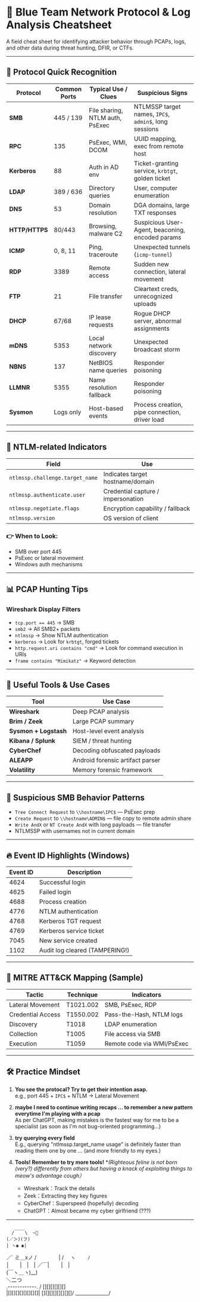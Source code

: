 # 🔐 Blue Team Network Protocol & Log Analysis Cheatsheet

A field cheat sheet for identifying attacker behavior through PCAPs, logs, and other data during threat hunting, DFIR, or CTFs.

---

## 🧠 Protocol Quick Recognition

| Protocol  | Common Ports | Typical Use / Clues | Suspicious Signs |
|-----------|--------------|---------------------|------------------|
| **SMB**   | 445 / 139     | File sharing, NTLM auth, PsExec | NTLMSSP target names, `IPC$`, `admin$`, long sessions |
| **RPC**   | 135           | PsExec, WMI, DCOM   | UUID mapping, exec from remote host |
| **Kerberos** | 88         | Auth in AD env      | Ticket-granting service, `krbtgt`, golden ticket |
| **LDAP**  | 389 / 636     | Directory queries    | User, computer enumeration |
| **DNS**   | 53            | Domain resolution    | DGA domains, large TXT responses |
| **HTTP/HTTPS** | 80/443   | Browsing, malware C2 | Suspicious User-Agent, beaconing, encoded params |
| **ICMP**  | 0, 8, 11      | Ping, traceroute     | Unexpected tunnels (`icmp-tunnel`) |
| **RDP**   | 3389          | Remote access        | Sudden new connection, lateral movement |
| **FTP**   | 21            | File transfer        | Cleartext creds, unrecognized uploads |
| **DHCP**  | 67/68         | IP lease requests    | Rogue DHCP server, abnormal assignments |
| **mDNS**  | 5353          | Local network discovery | Unexpected broadcast storm |
| **NBNS**  | 137           | NetBIOS name queries | Responder poisoning |
| **LLMNR** | 5355          | Name resolution fallback | Responder poisoning |
| **Sysmon**| Logs only     | Host-based events    | Process creation, pipe connection, driver load |

---

## 🔎 NTLM-related Indicators

| Field | Use |
|-------|-----|
| `ntlmssp.challenge.target_name` | Indicates target hostname/domain |
| `ntlmssp.authenticate.user`    | Credential capture / impersonation |
| `ntlmssp.negotiate.flags`      | Encryption capability / fallback |
| `ntlmssp.version`              | OS version of client |

### 👉 When to Look:
- SMB over port 445
- PsExec or lateral movement
- Windows auth mechanisms

---

## 📊 PCAP Hunting Tips

### Wireshark Display Filters

- `tcp.port == 445` → SMB
- `smb2` → All SMB2+ packets
- `ntlmssp` → Show NTLM authentication
- `kerberos` → Look for `krbtgt`, forged tickets
- `http.request.uri contains "cmd"` → Look for command execution in URIs
- `frame contains "Mimikatz"` → Keyword detection

---

## 🧰 Useful Tools & Use Cases

| Tool            | Use Case |
|-----------------|----------|
| **Wireshark**   | Deep PCAP analysis |
| **Brim / Zeek** | Large PCAP summary |
| **Sysmon + Logstash** | Host-level event analysis |
| **Kibana / Splunk**   | SIEM / threat hunting |
| **CyberChef**   | Decoding obfuscated payloads |
| **ALEAPP**      | Android forensic artifact parser |
| **Volatility**  | Memory forensic framework |

---

## 🧩 Suspicious SMB Behavior Patterns

- `Tree Connect Request` to `\\hostname\IPC$` — PsExec prep
- `Create Request` to `\\hostname\ADMIN$` — file copy to remote admin share
- `Write AndX` or `NT Create AndX` with long payloads — file transfer
- NTLMSSP with usernames not in current domain

---

## 🔥 Event ID Highlights (Windows)

| Event ID | Description |
|----------|-------------|
| 4624     | Successful login |
| 4625     | Failed login |
| 4688     | Process creation |
| 4776     | NTLM authentication |
| 4768     | Kerberos TGT request |
| 4769     | Kerberos service ticket |
| 7045     | New service created |
| 1102     | Audit log cleared (TAMPERING!) |

---

## 🧬 MITRE ATT&CK Mapping (Sample)

| Tactic      | Technique | Indicators |
|-------------|-----------|------------|
| Lateral Movement | T1021.002 | SMB, PsExec, RDP |
| Credential Access | T1550.002 | Pass-the-Hash, NTLM logs |
| Discovery         | T1018     | LDAP enumeration |
| Collection        | T1005     | File access via SMB |
| Execution         | T1059     | Remote code via WMI/PsExec |

---

## 🛠️ Practice Mindset 

1. **You see the protocal? Try to get their intention asap.**  
   e.g., port 445 + `IPC$` + NTLM → Lateral Movement

2. **maybe I need to continue writing recaps ... to remember a new pattern everytime I'm playing with a pcap**  
   As per ChatGPT, making mistakes is the fastest way for me to be a specialist
   (as soon as I'm not bug-oriented programming...)

3. **try querying every field**  
   E.g., querying "ntlmssp.target_name usage" is definitely faster than reading them one by one ...
   (and more friendly to my eyes.)

4. **Tools! Remember to try more tools!** 
   **(Righteous feline is not born (very?) differently from others but having a knack of exploiting things to meow's advantage *cough）**  
   - Wireshark：Track the details  
   - Zeek：Extracting they key figures
   - CyberChef：Superspeed (hopefully) decoding
   - ChatGPT：Almost became my cyber girlfriend (???)

---

       ____
      /    \  ~🎵
    (／＞)(フ)   
    | ヽ◉ ◉|   
   ／` ミ＿xノ 
  /　　　　 | 
 /　 ヽ　　 ﾉ   
│　　|　|　|
／￣|　　 |　|       
(￣ヽ＿_ヽ_)__)  
＼二つ             
  .------------.
 / [][][][][][] \
|[][][][][][][][]|
\[][][][][][][][]/
 \______________/

